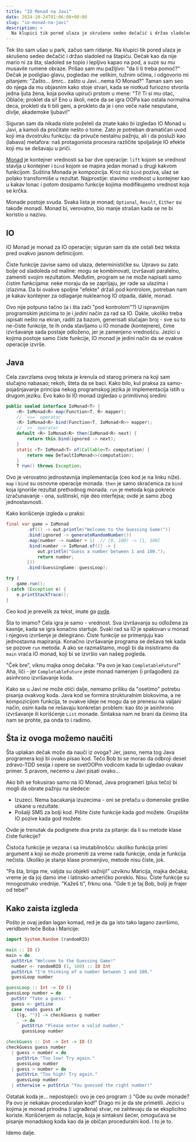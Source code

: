 ```yaml
---
title: "IO Monad na Javi"
date: 2024-10-24T01:06:08+00:00
slug: "io-monad-na-javi"
description: >
  Na klupici tik pored ulaza je skrušeno sedeo dečačić i držao sladoled na štapiću. Dečak kao da nije mario za bilo šta; sladoled se topio i lepljivo kapao na pod, a suze su mu musavile rumene obraze.
---
```


Tek što sam ušao u park, začuo sam ridanje. Na klupici tik pored ulaza je skrušeno sedeo dečačić i držao sladoled na štapiću. Dečak kao da nije mario ni za šta; sladoled se topio i lepljivo kapao na pod, a suze su mu musavile rumene obraze. Prišao sam mu pažljivo: "da li ti treba pomoć?" Dečak je podiglao glavu, pogledao me velikim, tužnim očima, i odgovorio mi pitanjem: "Zašto... šmrc.. zašto u Javi...nema IO Monad?" Taman sam seo do njega da mu objasnim kako stoje stvari, kada se niotkud furiozno stvorila jedna ljuta žena, koja povika upirući prstom u mene: "Ti! Ti si mu otac, Oblače; proklet da si! Eno u školi, neće da se igra OOPa kao ostala normalna deca, prokleti da ti bili geni, a prokleto da je i ono veče naše nesputane, divlje, akademske ljubavi!"

Siguran sam da nikada niste poželeli da znate kako bi izgledao IO Monad u Javi, a kamoli da pročitate nešto o tome. Zato je potreban dramatičan uvod koji ima dvostruku funkciju: da privuče nestalnu pažnju, ali i da posluži kao (labava) metafora: naš protagonista procesira različite spoljašnje IO efekte koji mu se dešavaju u priči.

[Monad](https://oblac.rs/monad/) je kontejner vrednosti sa bar dve operacije: `lift` kojom se vrednost stavlja u kontejner i `bind` kojom se mapira jedan monad u drugi kakvom funkcijom. Suština Monada je kompozicija. Kroz niz `bind` poziva, ulaz se polako transformiše u rezultat. Najprostije: stavimo vrednost u kontejner kao u kakav lonac i potom dosipamo funkcije kojima modifikujemo vrednost koja se krčka.

Monade postoje svuda. Svaka lista je monad; `Optional`, `Result`, `Either` su takođe monadi. Monad bi, verovatno, bio manje strašan kada se ne bi koristio u nazivu.

## IO

IO Monad je monad za IO operacije; siguran sam da ste ostali bez teksta pred ovakvo jasnom definicijom.

Čiste funkcije zavise samo od ulaza, determinističke su. Upravo su zato bolje od sladoleda od maline: mogu se kombinovati, izvršavati paralelno, zameniti svojim rezultatom. Međutim, program se ne može napisati samo čistim funkcijama: neke moraju da se zaprljaju, jer rade sa ulazima i izlazima. Da bi ovakve spoljne "efekte" držali pod kontrolom, potreban nam je kakav kontejner za odlaganje nuklearnog IO otpada, dakle, monad.

Ovo nije potpuno tačno (a i šta zači "pod kontrolom"?) U ispravnijim programskim jezicima to je i _jedini_ način za rad sa IO. Dakle, ukoliko treba ispisati nešto na ekran, raditi za bazom, generisati slučajan broj - sve su to ne-čiste funkcije, te ih onda stavljamo u IO monade (kontejnere), čime izvršavanje sada postaje odloženo, jer je zamenjeno vrednošću. Jezici u kojima postoje samo čiste funkcije, IO monad je jedini način da se ovakve operacije izvrše.

## Java

Cela zavrzlama ovog teksta je krenula od starog primera na koji sam slučajno nabasao; rekoh, šteta da se baci. Kako bilo, kul praksa za samo-pojašnjavanje principa nekog programskog jezika je implementacija istih u drugom jeziku. Evo kako bi IO monad izgledao u primitivnoj sredini:

```java
public sealed interface IoMonad<T> {
	<R> IoMonad<R> map(Function<T, R> mapper);
	// `>>=` operator
	<R> IoMonad<R> bind(Function<T, IoMonad<R>> mapper);
	// `>>` operator
	default <R> IoMonad<R> then(IoMonad<R> next) {
		return this.bind(ignored -> next);
	}
	static <T> IoMonad<T> of(Callable<T> computation) {
		return new DefaultIoMonad<>(computation);
	}
	T run() throws Exception;
```

Ovo je verovatno jednostavnija implementacija (ceo kod je na linku niže). `map` i `bind` su osnovne operacije monada. `then` je samo skraćenica za `bind` koja ignoriše rezultat prethodnog monada. `run` je metoda koja pokreće izračunavanje - ona, suštinski, nije deo interfejsa; ovde je samo zbog jednostavnosti.

Kako korišćenje izgleda u praksi:

```java
final var game = IoMonad
		.of(() -> out.println("Welcome to the Guessing Game!"))
		.bind(ignored -> generateRandomNumber())
		.map(number -> number + 1)  // [0, 100) -> [1, 100]
		.bind(number -> IoMonad.of(() -> {
			out.println("Guess a number between 1 and 100.");
			return number;
		}))
		.bind(GuessingGame::guessLoop);

try {
	game.run();
} catch (Exception e) {
	e.printStackTrace();
}
```

Ceo kod je prevelik za tekst, imate ga [ovde](https://github.com/igr/void/blob/master/java/src/main/java/v/o/i/d/iomonad/IoMonad.java).

Šta to imamo? Cela igra je samo - vrednost. Sva izvršavanja su odložena za kasnije, kada se igra konačno startuje. Svaki rad sa IO je spakovan u monad i njegovo izvršenje je delegirano. Čiste funkcije se primenjuju kao jednostavna mapiranja. Konačno izvršavanje programa se dešava tek kada se pozove `run` metoda. A ako se razmaštamo, mogli bi da insistiramo da `main` vraća IO monad, koji bi se izvršio van našeg pogleda.

"Ček bre", viknu majka onog dečaka: "Pa ovo je kao `CompletableFuture`!" Aha, liči - jer `CompletableFuture` jeste monad namenjen (i prilagođen) za asinhrono izvršavanje koda.

Kako se u Javi ne može otići dalje, nemamo priliku da "osetimo" potrebu pisanja ovakvog koda. Java kod se formira strukturalnim blokovima, a ne kompozicijom funkcija, te ovakve ideje ne mogu da se prenesu na valjani način, osim kada ne rešavaju konkretan problem: kao što je asinhrono izvršavanje ili korišćenje `List` monade. Sintaksa nam ne brani da činimo šta nam se prohte, pa onda to i radimo.

## Šta iz ovoga možemo naučiti

Šta uplakan dečak može da nauči iz ovoga? Jer, jasno, nema tog Java programera koji bi ovako pisao kod. Tečo Bob bi se morao da odbroji deset zdravo-TDD sesija i opere se svetOOPm vodicom kada bi ugledao ovakav primer. S pravom, nećemo u Javi pisati ovako...

Ako bih se fokusirao samo na IO Monad, Java programeri (plus tečo) bi mogli da obrate pažnju na sledeće:

+ Izuzeci. Nema bacakanja izuzecima - oni se pretaču u domenske greške utkane u rezultate.
+ Pošalji SMS za bolji kod. Pišite čiste funkcije kada god možete. Grupišite IO pozive kada god možete.

Ovde je trenutak da podignete dva prsta za pitanje: da li su metode klase čiste funkcije?

Čistoća funkcije je vezana i sa imutabilnošću: ukoliko funkcija primi argument `A` koji se može promeniti za vreme rada funkcije, onda je funkcija nečista. Ukoliko je stanje klase promenjivo, metode nisu čiste, jok.

"Pa šta, briga me, valjda su objekti važniji!" uzviknu Maricija, majka dečaka; vreme je da joj damo ime i latinsko-američko poreklo. Nisu. Čiste funkcije su mnogostruko vrednije. "Kažeš ti", frknu ona. "Gde ti je taj Bob, bolji je frajer od tebe!"

## Kako zaista izgleda

Pošto je ovaj jedan lagan komad, red je da ga isto tako lagano završimo, veridbom teče Boba i Maricije:

```haskell
import System.Random (randomRIO)

main :: IO ()
main = do
  putStrLn "Welcome to the Guessing Game!"
  number <- randomRIO (1, 100) :: IO Int
  putStrLn "I'm thinking of a number between 1 and 100."
  guessLoop number

guessLoop :: Int -> IO ()
guessLoop number = do
  putStr "Take a guess: "
  guess <- getLine
  case reads guess of
    [(g, "")] -> checkGuess g number
    _ -> do
      putStrLn "Please enter a valid number."
      guessLoop number

checkGuess :: Int -> Int -> IO ()
checkGuess guess number
  | guess < number = do
    putStrLn "Too low! Try again."
    guessLoop number
  | guess > number = do
    putStrLn "Too high! Try again."
    guessLoop number
  | otherwise = putStrLn "You guessed the right number!"
```

Ostatak koda je... nepostojeći: ovo je ceo program :) "Gde su ovde monade? Pa ovo je nekakav proceduralan kod!" Drago mi je da ste primetili. Jezici u kojima je monad prirodna (i ugrađena) stvar, ne zahtevaju da se eksplicitno koriste. Korišćenjem `do` notacije, koja je sintaksni šećer, omogućava se pisanje monadskog koda kao da je običan proceduralni kod. I to je to.

Idemo dalje.
